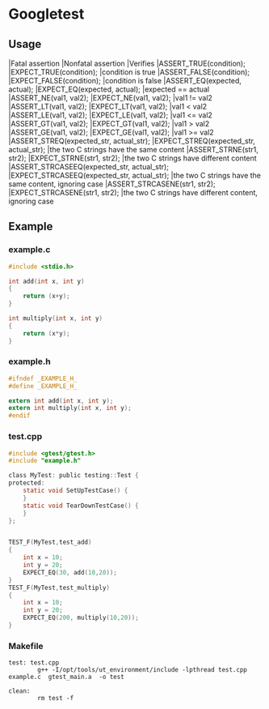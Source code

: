 # Googletest

## Usage
|Fatal assertion 	|Nonfatal assertion 	|Verifies
|ASSERT_TRUE(condition); 	|EXPECT_TRUE(condition); 	|condition is true
|ASSERT_FALSE(condition); 	|EXPECT_FALSE(condition); 	|condition is false
|ASSERT_EQ(expected, actual); 	|EXPECT_EQ(expected, actual); 	|expected == actual
|ASSERT_NE(val1, val2); 	|EXPECT_NE(val1, val2); 	|val1 != val2
|ASSERT_LT(val1, val2); 	|EXPECT_LT(val1, val2); 	|val1 < val2
|ASSERT_LE(val1, val2); 	|EXPECT_LE(val1, val2); 	|val1 <= val2
|ASSERT_GT(val1, val2); 	|EXPECT_GT(val1, val2); 	|val1 > val2
|ASSERT_GE(val1, val2); 	|EXPECT_GE(val1, val2); 	|val1 >= val2
|ASSERT_STREQ(expected_str, actual_str); 	|EXPECT_STREQ(expected_str, actual_str); 	|the two C strings have the same content
|ASSERT_STRNE(str1, str2); 	|EXPECT_STRNE(str1, str2); 	|the two C strings have different content
|ASSERT_STRCASEEQ(expected_str, actual_str); 	|EXPECT_STRCASEEQ(expected_str, actual_str); 	|the two C strings have the same content, ignoring case
|ASSERT_STRCASENE(str1, str2); 	|EXPECT_STRCASENE(str1, str2); 	|the two C strings have different content, ignoring case 

## Example

### example.c
```c
#include <stdio.h>

int add(int x, int y)
{
    return (x+y);
}

int multiply(int x, int y)
{
    return (x*y);
}

```
### example.h
```c
#ifndef _EXAMPLE_H_
#define _EXAMPLE_H_

extern int add(int x, int y);
extern int multiply(int x, int y);
#endif

```

### test.cpp
```c
#include <gtest/gtest.h>
#include "example.h"

class MyTest: public testing::Test {
protected:
    static void SetUpTestCase() {
    }
    static void TearDownTestCase() {
    }
};


TEST_F(MyTest,test_add)
{
    int x = 10;
    int y = 20;
    EXPECT_EQ(30, add(10,20));
}
TEST_F(MyTest,test_multiply)
{
    int x = 10;
    int y = 20;
    EXPECT_EQ(200, multiply(10,20));
}

```

### Makefile

```
test: test.cpp
        g++ -I/opt/tools/ut_environment/include -lpthread test.cpp example.c  gtest_main.a  -o test

clean:
        rm test -f

```